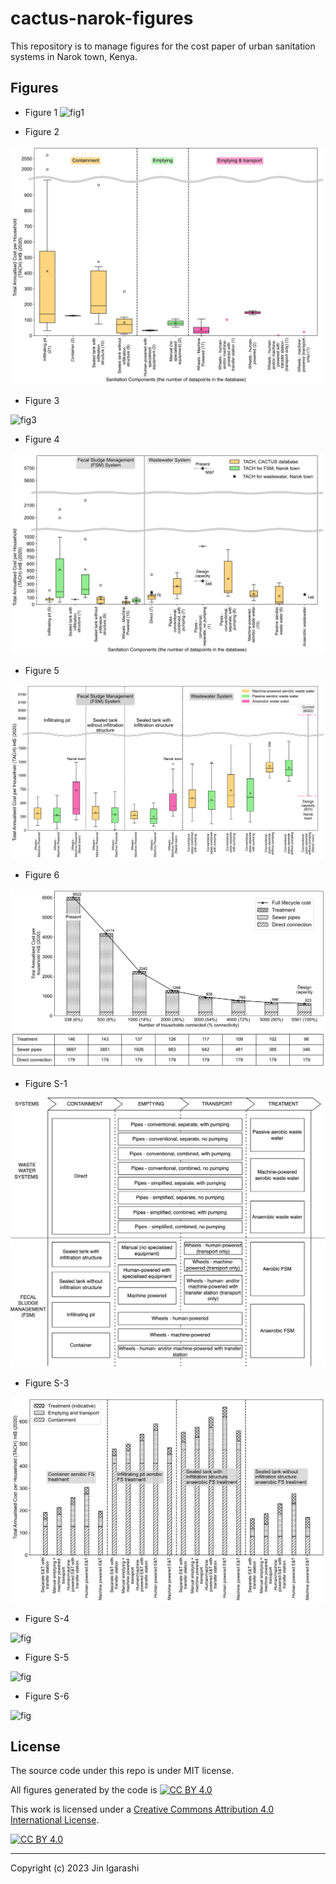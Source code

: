 # cactus-narok-figures

This repository is to manage figures for the cost paper of urban sanitation systems in Narok town, Kenya.

## Figures

- Figure 1
![fig1](./images/Figure1%20fulllifecycle_cost_comparison_global.pdf.png)

- Figure 2

![fig2](./images/Figure2%20fsm_component_compare.pdf.png)

- Figure 3

![fig3](./images/Figure3%20et_tach_against_peopleserved.pdf.png)

- Figure 4

![fig4](./images/Figure4%20component_compare.pdf.png)

- Figure 5

![fig5](./images/Figure5%20fulllifecycle_cost_comparison.pdf.png)

- Figure 6

![fig8](./images/Figure6%20sewer_fulllifecycle_cost.pdf.png)

- Figure S-1

![fig](./images/FigureS-1%20cactus-components.png)

- Figure S-3

![fig](./images/FigureS-3%20fulllifecycle%20cost%20global.pdf.png)

- Figure S-4

![fig](./images/FigureS-4%20serwer_treatment_cost.pdf.png)

- Figure S-5

![fig](./images/FigureS-5_fsm_containment_cost.pdf.png)

- Figure S-6

![fig](./images/FigureS-5%20fsm_e&t_cost.pdf.png)

## License

The source code under this repo is under MIT license.

All figures generated by the code is [![CC BY 4.0][cc-by-shield]][cc-by]

This work is licensed under a [Creative Commons Attribution 4.0 International
License][cc-by].

[![CC BY 4.0][cc-by-image]][cc-by]

[cc-by]: http://creativecommons.org/licenses/by/4.0/
[cc-by-image]: https://i.creativecommons.org/l/by/4.0/88x31.png
[cc-by-shield]: https://img.shields.io/badge/License-CC%20BY%204.0-lightgrey.svg

---
Copyright (c) 2023 Jin Igarashi
